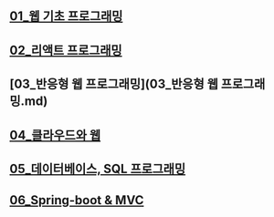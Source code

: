 ## [01_웹 기초 프로그래밍](https://github.com/TaskerJang/ASAC-3rd-Study/blob/main/01_%EC%9B%B9%20%EA%B8%B0%EC%B4%88%20%ED%94%84%EB%A1%9C%EA%B7%B8%EB%9E%98%EB%B0%8D.md) ##
## [02_리액트 프로그래밍](https://github.com/TaskerJang/ASAC-3rd-Study/blob/main/02_%EB%A6%AC%EC%95%A1%ED%8A%B8%20%ED%94%84%EB%A1%9C%EA%B7%B8%EB%9E%98%EB%B0%8D.md) ##
## [03_반응형 웹 프로그래밍](03_반응형 웹 프로그래밍.md) ##
## [04_클라우드와 웹](https://github.com/TaskerJang/ASAC-3rd-Study/blob/main/04_%ED%81%B4%EB%9D%BC%EC%9A%B0%EB%93%9C%EC%99%80%20%EC%9B%B9.md) ##
## [05_데이터베이스, SQL 프로그래밍](https://github.com/TaskerJang/ASAC-3rd-Study/blob/main/05_%EB%8D%B0%EC%9D%B4%ED%84%B0%EB%B2%A0%EC%9D%B4%EC%8A%A4%2C%20SQL%20%ED%94%84%EB%A1%9C%EA%B7%B8%EB%9E%98%EB%B0%8D.md) ##
## [06_Spring-boot & MVC](https://github.com/TaskerJang/ASAC-3rd-Study/blob/main/06_Spring-boot%20%26%20MVC.md) ##

